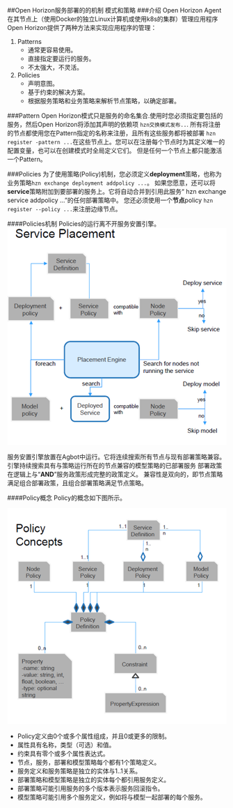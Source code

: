 ##Open Horizon服务部署的的机制
模式和策略
###介绍
Open Horizon Agent在其节点上（使用Docker的独立Linux计算机或使用k8s的集群）管理应用程序
Open Horizon提供了两种方法来实现应用程序的管理：

1. Patterns
    * 通常更容易使用。
    * 直接指定要运行的服务。
    * 不太强大，不灵活。
2. Policies
    * 声明意图。
    * 基于约束的解决方案。
    * 根据服务策略和业务策略来解析节点策略，以确定部署。
    
###Pattern
Open Horizon模式只是服务的命名集合.使用时您必须指定要包括的服务，然后Open Horizon将添加其声明的依赖项
`hzn交换模式发布..`. 所有将注册的节点都使用您在Pattern指定的名称来注册，且所有这些服务都将被部署
`hzn register -pattern ...`在这些节点上。您可以在注册每个节点时为其定义唯一的配置变量，也可以在创建模式时全局定义它们。
但是任何一个节点上都只能激活一个Pattern。

###Policies
为了使用策略(Policy)机制，您必须定义**deployment**策略，也称为业务策略`hzn exchange deployment addpolicy ...`。
如果您愿意，还可以将**service**策略附加到要部署的服务上。它将自动合并到引用此服务“ hzn exchange service addpolicy ...”的任何部署策略中。
您还必须使用一个**节点**policy `hzn register --policy ...`来注册边缘节点。

####Policies机制
Policies的运行离不开服务安置引擎。
![Placement Service](../assets/placement-service.png)

服务安置引擎放置在Agbot中运行。它将连续搜索所有节点与现有部署策略兼容。引擎持续搜索具有与策略运行所在的节点兼容的模型策略的已部署服务
部署政策在逻辑上与“**AND**”服务政策形成完整的政策定义。
兼容性是双向的，即节点策略满足组合部署政策，且组合部署策略满足节点策略。

####Policy概念
Policy的概念如下图所示。

![Policy concepts](../assets/policy-concepts.png)

* Policy定义由0个或多个属性组成，并且0或更多的限制。
* 属性具有名称，类型（可选）和值。
* 约束具有零个或多个属性表达式。
* 节点，服务，部署和模型策略每个都有1个策略定义。
* 服务定义和服务策略是独立的实体与1..1关系。
* 部署策略和模型策略是独立的实体每个都引用服务定义。
* 部署策略可能引用服务的多个版本表示服务回滚指令。
* 模型策略可能引用多个服务定义，例如将与模型一起部署的每个服务。




